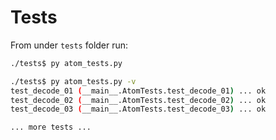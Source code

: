 # Tests

From under `tests` folder run:

```bash
./tests$ py atom_tests.py

./tests$ py atom_tests.py -v
test_decode_01 (__main__.AtomTests.test_decode_01) ... ok
test_decode_02 (__main__.AtomTests.test_decode_02) ... ok
test_decode_03 (__main__.AtomTests.test_decode_03) ... ok

... more tests ...
```
